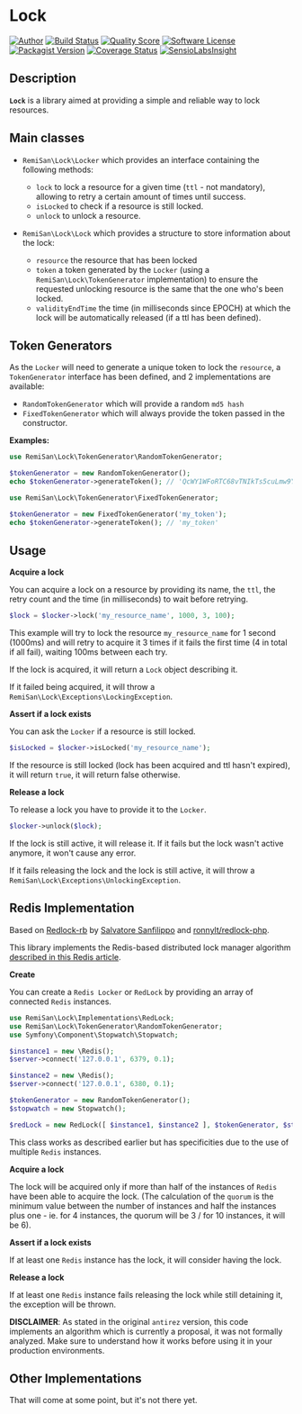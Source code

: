 Lock
====

[![Author](https://img.shields.io/badge/author-@RemiSan-blue.svg?style=flat-square)](https://twitter.com/RemiSan)
[![Build Status](https://img.shields.io/travis/remi-san/lock/master.svg?style=flat-square)](https://travis-ci.org/remi-san/lock)
[![Quality Score](https://img.shields.io/scrutinizer/g/remi-san/lock.svg?style=flat-square)](https://scrutinizer-ci.com/g/remi-san/lock)
[![Software License](https://img.shields.io/badge/license-MIT-brightgreen.svg?style=flat-square)](LICENSE)
[![Packagist Version](https://img.shields.io/packagist/v/remi-san/lock.svg?style=flat-square)](https://packagist.org/packages/remi-san/lock)
[![Coverage Status](https://img.shields.io/scrutinizer/coverage/g/remi-san/lock.svg?style=flat-square)](https://scrutinizer-ci.com/g/remi-san/lock/code-structure)
[![SensioLabsInsight](https://insight.sensiolabs.com/projects/45db8cbd-70a8-4c09-9b80-32b51ba92c86/mini.png)](https://insight.sensiolabs.com/projects/45db8cbd-70a8-4c09-9b80-32b51ba92c86)

Description
----------------

**`Lock`** is a library aimed at providing a simple and reliable way to lock resources.

Main classes
-----------------

- `RemiSan\Lock\Locker` which provides an interface containing the following methods:
	- `lock` to lock a resource for a given time (`ttl` - not mandatory), allowing to retry a certain amount of times until success.
	- `isLocked` to check if a resource is still locked.
	- `unlock` to unlock a resource.

- `RemiSan\Lock\Lock` which provides a structure to store information about the lock:
	- `resource` the resource that has been locked
	- `token` a token generated by the `Locker` (using a `RemiSan\Lock\TokenGenerator` implementation) to ensure the requested unlocking resource is the same that the one who's been locked.
	- `validityEndTime` the time (in milliseconds since EPOCH) at which the lock will be automatically released (if a ttl has been defined).

Token Generators
------------------------

As the `Locker` will need to generate a unique token to lock the `resource`, a `TokenGenerator` interface has been defined, and 2 implementations are available:

- `RandomTokenGenerator` which will provide a random `md5 hash`
- `FixedTokenGenerator` which will always provide the token passed in the constructor.

**Examples:**

```php
use RemiSan\Lock\TokenGenerator\RandomTokenGenerator;

$tokenGenerator = new RandomTokenGenerator();
echo $tokenGenerator->generateToken(); // 'QcWY1WFoRTC68vTNIkTs5cuLmw9YuY9rwS6IsY0xjzA='
```

```php
use RemiSan\Lock\TokenGenerator\FixedTokenGenerator;

$tokenGenerator = new FixedTokenGenerator('my_token');
echo $tokenGenerator->generateToken(); // 'my_token'
```

Usage
--------
**Acquire a lock**

You can acquire a lock on a resource by providing its name, the `ttl`,  the retry count and the time (in milliseconds) to wait before retrying.

```php
$lock = $locker->lock('my_resource_name', 1000, 3, 100);
```

This example will try to lock the resource `my_resource_name` for 1 second (1000ms) and will retry to acquire it 3 times if it fails the first time (4 in total if all fail), waiting 100ms between each try.

If the lock is acquired, it will return a `Lock` object describing it.

If it failed being acquired, it will throw a `RemiSan\Lock\Exceptions\LockingException`.

**Assert if a lock exists**

You can ask the `Locker` if a resource is still locked.

```php
$isLocked = $locker->isLocked('my_resource_name');
```

If the resource is still locked (lock has been acquired and ttl hasn't expired), it will return `true`, it will return false otherwise.

**Release a lock**

To release a lock you have to provide it to the `Locker`.

```php
$locker->unlock($lock);
```

If the lock is still active, it will release it. If it fails but the lock wasn't active anymore, it won't cause any error.

If it fails releasing the lock and the lock is still active, it will throw a `RemiSan\Lock\Exceptions\UnlockingException`.

Redis Implementation
-------------------------------
Based on [Redlock-rb](https://github.com/antirez/redlock-rb) by [Salvatore Sanfilippo](https://github.com/antirez) and [ronnylt/redlock-php](https://github.com/ronnylt/redlock-php).

This library implements the Redis-based distributed lock manager algorithm [described in this Redis article](http://redis.io/topics/distlock).

**Create**

You can create a `Redis Locker` or `RedLock` by providing an array of connected `Redis` instances.

```php
use RemiSan\Lock\Implementations\RedLock;
use RemiSan\Lock\TokenGenerator\RandomTokenGenerator;
use Symfony\Component\Stopwatch\Stopwatch;

$instance1 = new \Redis();
$server->connect('127.0.0.1', 6379, 0.1);

$instance2 = new \Redis();
$server->connect('127.0.0.1', 6380, 0.1);

$tokenGenerator = new RandomTokenGenerator();
$stopwatch = new Stopwatch();

$redLock = new RedLock([ $instance1, $instance2 ], $tokenGenerator, $stopwatch);
```

This class works as described earlier but has specificities due to the use of multiple `Redis` instances.

**Acquire a lock**

The lock will be acquired only if more than half of the instances of `Redis` have been able to acquire the lock. (The calculation of the `quorum` is the minimum value between the number of instances and half the instances plus one - ie. for 4 instances, the quorum will be 3 / for 10 instances, it will be 6).

**Assert if a lock exists**

If at least one `Redis` instance has the lock, it will consider having the lock.

**Release a lock**

If at least one `Redis` instance fails releasing the lock while still detaining it, the exception will be thrown.

**DISCLAIMER**: As stated in the original `antirez` version, this code implements an algorithm which is currently a proposal, it was not formally analyzed. Make sure to understand how it works before using it in your production environments.

Other Implementations
---------------------------------
That will come at some point, but it's not there yet.
